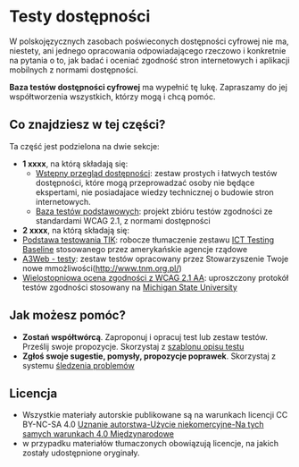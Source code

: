 # Testy dostępności
W polskojęzycznych zasobach poświeconych dostępności cyfrowej nie ma, niestety, ani jednego opracowania odpowiadającego rzeczowo i konkretnie na pytania o to, jak badać i oceniać zgodność stron internetowych i aplikacji mobilnych z normami dostępności.  

**Baza testów dostępności cyfrowej** ma wypełnić tę lukę. Zapraszamy do jej współtworzenia wszystkich, którzy mogą i chcą pomóc.

## Co znajdziesz w tej części?
Ta część jest podzielona na dwie sekcje:
- **1 xxxx**, na którą składają się:
  - [Wstępny przegląd dostępności](testy/00_P_Wprowadzenie.md): zestaw prostych i łatwych testów dostępności, które mogą przeprowadzać osoby nie będące ekspertami, nie posiadajace wiedzy technicznej o budowie stron internetowych.
  - [Baza testów podstawowych](H0_00_wprowadzenie.md): projekt zbióru testów zgodności ze standardami WCAG 2.1, 
  z normami dostępności  
- **2 xxxx**, na którą składają się:
- [Podstawa testowania TIK](testy/ICT_00_wprowadzenie.md): robocze tłumaczenie zestawu [ICT Testing Baseline](https://section508coordinators.github.io/ICTTestingBaseline/) stosowanego przez amerykańskie agencje rządowe
- [A3Web - testy](0-0-0_wprowadzenie.md): zestaw testów opracowany przez Stowarzyszenie Twoje nowe mmożliwości(http://www.tnm.org.pl/)
- [Wielostopniowa ocena zgodności z WCAG 2.1 AA](wplanie): uproszczony protokół testów zgodności stosowany na [Michigan State University](https://uarc.msu.edu/resources/tools)

## Jak możesz pomóc?
- **Zostań współtwórcą**. Zaproponuj i opracuj test lub zestaw testów. Prześlij swoje propozycje. Skorzystaj z [szablonu opisu testu](szablon_opisu_testu.md)
- **Zgłoś swoje sugestie, pomysły, propozycje poprawek**. Skorzystaj z systemu [śledzenia problemów](https://github.com/lepszyweb/wcag-testy/issues) 

## Licencja
- Wszystkie materiały autorskie publikowane są na warunkach licencji CC BY-NC-SA 4.0
[Uznanie autorstwa-Użycie niekomercyjne-Na tych samych warunkach 4.0 Międzynarodowe](https://creativecommons.org/licenses/by-nc-sa/4.0/deed.pl) 
- w przypadku materiałów tłumaczonych obowiązują licencje, na jakich zostały udostępnione oryginały.
